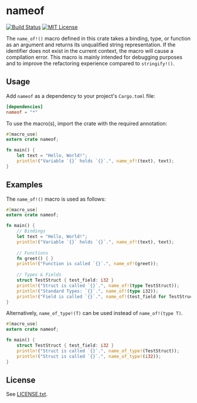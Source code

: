 
nameof
======
[![Build Status](https://travis-ci.org/SilentByte/nameof.svg?branch=master)](https://travis-ci.org/SilentByte/nameof)
[![MIT License](https://img.shields.io/badge/license-MIT%20License-blue.svg)](https://opensource.org/licenses/MIT)

The `name_of!()` macro defined in this crate takes a binding, type, or function as an argument and returns its unqualified string representation. If the identifier does not exist in the current context, the macro will cause a compilation error. This macro is mainly intended for debugging purposes and to improve the refactoring experience compared to `stringify!()`.


## Usage

Add `nameof` as a dependency to your project's `Cargo.toml` file:

```toml
[dependencies]
nameof = "*"
```

To use the macro(s), import the crate with the required annotation:

```rust
#[macro_use]
extern crate nameof;

fn main() {
    let text = "Hello, World!";
    println!("Variable `{}` holds `{}`.", name_of!(text), text);
}
```


## Examples

The `name_of!()` macro is used as follows:

```rust
#[macro_use]
extern crate nameof;

fn main() {
    // Bindings
    let text = "Hello, World!";
    println!("Variable `{}` holds `{}`.", name_of!(text), text);
    
    // Functions
    fn greet() { }
    println!("Function is called `{}`.", name_of!(greet));
    
    // Types & Fields
    struct TestStruct { test_field: i32 }
    println!("Struct is called `{}`.", name_of!(type TestStruct));
    println!("Standard Types: `{}`.", name_of!(type i32));
    println!("Field is called `{}`.", name_of!(test_field for TestStruct));
}
```

Alternatively, `name_of_type!(T)` can be used instead of `name_of!(type T)`.

```rust
#[macro_use]
extern crate nameof;

fn main() {
    struct TestStruct { test_field: i32 }
    println!("Struct is called `{}`.", name_of_type!(TestStruct));
    println!("Struct is called `{}`.", name_of_type!(i32));
}
```

## License

See [LICENSE.txt](LICENSE.txt).

